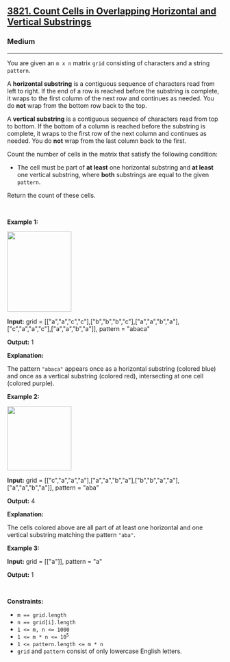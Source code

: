 <h2><a href="https://leetcode.com/problems/count-cells-in-overlapping-horizontal-and-vertical-substrings">3821. Count Cells in Overlapping Horizontal and Vertical Substrings</a></h2><h3>Medium</h3><hr><p>You are given an <code>m x n</code> matrix <code>grid</code> consisting of characters and a string <code>pattern</code>.</p>

<p>A <strong data-end="264" data-start="240">horizontal substring</strong> is a contiguous sequence of characters read from left to right. If the end of a row is reached before the substring is complete, it wraps to the first column of the next row and continues as needed. You do <strong>not</strong> wrap from the bottom row back to the top.</p>

<p>A <strong data-end="484" data-start="462">vertical substring</strong> is a contiguous sequence of characters read from top to bottom. If the bottom of a column is reached before the substring is complete, it wraps to the first row of the next column and continues as needed. You do <strong>not</strong> wrap from the last column back to the first.</p>

<p>Count the number of cells in the matrix that satisfy the following condition:</p>

<ul>
	<li>The cell must be part of <strong>at least</strong> one horizontal substring and <strong>at least</strong> one vertical substring, where <strong>both</strong> substrings are equal to the given <code>pattern</code>.</li>
</ul>

<p>Return the count of these cells.</p>

<p>&nbsp;</p>
<p><strong class="example">Example 1:</strong></p>
<img alt="" src="https://assets.leetcode.com/uploads/2025/03/03/gridtwosubstringsdrawio.png" style="width: 150px; height: 187px;" />
<div class="example-block">
<p><strong>Input:</strong> <span class="example-io">grid = [[&quot;a&quot;,&quot;a&quot;,&quot;c&quot;,&quot;c&quot;],[&quot;b&quot;,&quot;b&quot;,&quot;b&quot;,&quot;c&quot;],[&quot;a&quot;,&quot;a&quot;,&quot;b&quot;,&quot;a&quot;],[&quot;c&quot;,&quot;a&quot;,&quot;a&quot;,&quot;c&quot;],[&quot;a&quot;,&quot;a&quot;,&quot;b&quot;,&quot;a&quot;]], pattern = &quot;abaca&quot;</span></p>

<p><strong>Output:</strong> <span class="example-io">1</span></p>

<p><strong>Explanation:</strong></p>

<p>The pattern <code>&quot;abaca&quot;</code> appears once as a horizontal substring (colored blue) and once as a vertical substring (colored red), intersecting at one cell (colored purple).</p>
</div>

<p><strong class="example">Example 2:</strong></p>
<img alt="" src="https://assets.leetcode.com/uploads/2025/03/03/gridexample2fixeddrawio.png" style="width: 150px; height: 150px;" />
<div class="example-block">
<p><strong>Input:</strong> <span class="example-io">grid = [[&quot;c&quot;,&quot;a&quot;,&quot;a&quot;,&quot;a&quot;],[&quot;a&quot;,&quot;a&quot;,&quot;b&quot;,&quot;a&quot;],[&quot;b&quot;,&quot;b&quot;,&quot;a&quot;,&quot;a&quot;],[&quot;a&quot;,&quot;a&quot;,&quot;b&quot;,&quot;a&quot;]], pattern = &quot;aba&quot;</span></p>

<p><strong>Output:</strong> <span class="example-io">4</span></p>

<p><strong>Explanation:</strong></p>

<p>The cells colored above are all part of at least one horizontal and one vertical substring matching the pattern <code>&quot;aba&quot;</code>.</p>
</div>

<p><strong class="example">Example 3:</strong></p>

<div class="example-block">
<p><strong>Input:</strong> <span class="example-io">grid = [[&quot;a&quot;]], pattern = &quot;a&quot;</span></p>

<p><strong>Output:</strong> 1</p>
</div>

<p>&nbsp;</p>
<p><strong>Constraints:</strong></p>

<ul>
	<li><code>m == grid.length</code></li>
	<li><code>n == grid[i].length</code></li>
	<li><code>1 &lt;= m, n &lt;= 1000</code></li>
	<li><code>1 &lt;= m * n &lt;= 10<sup>5</sup></code></li>
	<li><code>1 &lt;= pattern.length &lt;= m * n</code></li>
	<li><code>grid</code> and <code>pattern</code> consist of only lowercase English letters.</li>
</ul>
